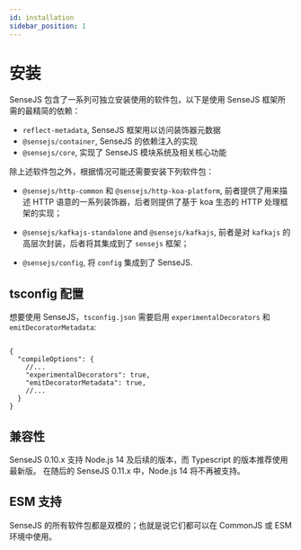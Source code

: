 ```yaml
---
id: installation
sidebar_position: 1
---
```


# 安装


SenseJS 包含了一系列可独立安装使用的软件包，以下是使用 SenseJS 框架所需的最精简的依赖：

- `reflect-metadata`, SenseJS 框架用以访问装饰器元数据
- `@sensejs/container`, SenseJS 的依赖注入的实现
- `@sensejs/core`, 实现了 SenseJS 模块系统及相关核心功能

除上述软件包之外，根据情况可能还需要安装下列软件包：

-   `@sensejs/http-common` 和 `@sensejs/http-koa-platform`, 前者提供了用来描述 HTTP 语意的一系列装饰器，后者则提供了基于
   koa 生态的 HTTP 处理框架的实现；

-   `@sensejs/kafkajs-standalone` and `@sensejs/kafkajs`, 前者是对 `kafkajs` 的高层次封装，后者将其集成到了 `sensejs`
    框架；

-   `@sensejs/config`, 将 `config` 集成到了 SenseJS.

## tsconfig 配置

想要使用 SenseJS，`tsconfig.json` 需要启用 `experimentalDecorators` 和 `emitDecoratorMetadata`:

```json5

{
  "compileOptions": {
    //...
    "experimentalDecorators": true,
    "emitDecoratorMetadata": true,
    //...
  }
}

```

## 兼容性

SenseJS 0.10.x 支持 Node.js 14 及后续的版本，而 Typescript 的版本推荐使用最新版。
在随后的 SenseJS 0.11.x 中，Node.js 14 将不再被支持。

## ESM 支持


SenseJS 的所有软件包都是双模的；也就是说它们都可以在 CommonJS 或 ESM 环境中使用。






